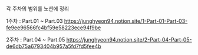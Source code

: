 각 주차의 범위를 노션에 정리

1주차 : Part.01 ~ Part.03
https://junghyeon94.notion.site/1-Part-01-Part-03-fe9ee96566fc4bf59e58223ece94f9be

2주차 : Part.04 ~ Part.05
https://junghyeon94.notion.site/2-Part-04-Part-05-de6db75a6793404b957a5fd7fd5fee4b